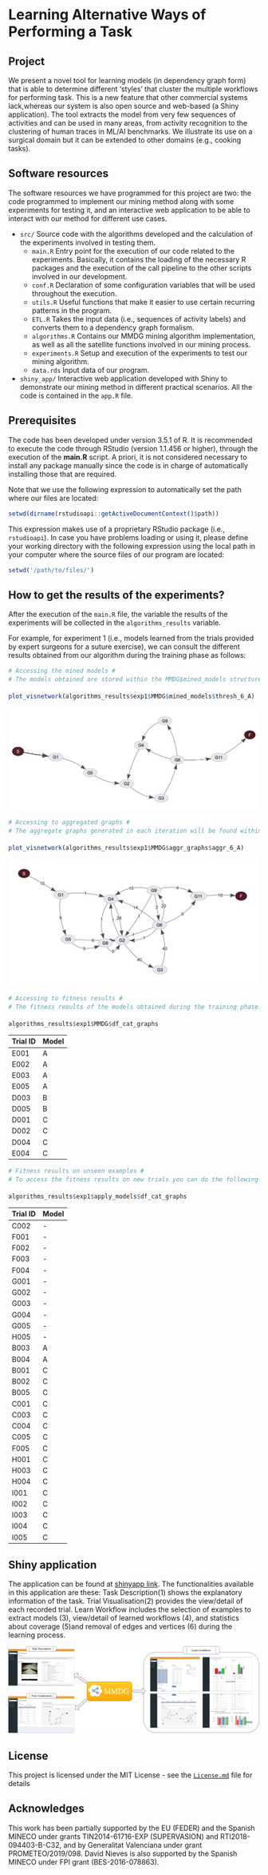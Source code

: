 # Learning Alternative Ways of Performing a Task

## Project
We present a novel tool for learning models (in dependency graph form) that is able to determine different ‘styles’ that cluster the multiple workflows for performing task. This is a new feature that other commercial systems lack,whereas our system is also open source and web-based (a Shiny application). The tool extracts the model from very few sequences of activities and can be used in many areas, from activity recognition to the clustering of human traces in ML/AI benchmarks. We illustrate its use on a surgical domain but it can be extended to other domains (e.g., cooking tasks).

## Software resources
The software resources we have programmed for this project are two: the code programmed to implement our mining method along with some experiments for testing it, and an interactive web application to be able to interact with our method for different use cases. 

+ `src/` Source code with the algorithms developed and the calculation of the experiments involved in testing them.
	+ ``main.R`` Entry point for the execution of our code related to the experiments. Basically, it contains the loading of the necessary R packages and the execution of the call pipeline to the other scripts involved in our development.
	+ ``conf.R`` Declaration of some configuration variables that will be used throughout the execution.
	+ ``utils.R`` Useful functions that make it easier to use certain recurring patterns in the program.
	+ ``ETL.R`` Takes the input data (i.e., sequences of activity labels) and converts them to a dependency graph formalism.
	+ ``algorithms.R`` Contains our MMDG mining algorithm implementation, as well as all the satellite functions involved in our mining process. 
	+ ``experiments.R`` Setup and execution of the experiments to test our mining algorithm. 
	+ ``data.rds`` Input data of our program.
 + `shiny_app/` Interactive web application developed with Shiny to demonstrate our mining method in different practical scenarios. All the code is contained in the `app.R` file.


## Prerequisites
The code has been developed under version 3.5.1 of R. It is recommended to execute the code through RStudio (version 1.1.456 or higher), through the execution of the __main.R__ script. A priori, it is not considered necessary to install any package manually since the code is in charge of automatically installing those that are required. 

Note that we use the following expression to automatically set the path where our files are located:

```R
setwd(dirname(rstudioapi::getActiveDocumentContext()$path))
``` 

This expression makes use of a proprietary RStudio package (i.e., ``rstudioapi``). In case you have problems loading or using it, please define your working directory with the following expression using the local path in your computer where the source files of our program are located:

```R
setwd('/path/to/files/')
```

## How to get the results of the experiments?
After the execution of the ``main.R`` file, the variable the results of the experiments will be collected in the ``algorithms_results`` variable. 

For example, for experiment 1 (i.e., models learned from the trials provided by expert surgeons for a suture exercise), we can consult the different results obtained from our algorithm during the training phase as follows:


```R
# Accessing the mined models #
# The models obtained are stored within the MMDG$mined_models structure. In order to plot the dependency graph of the first model obtained by our algorithm, we can use the following expression:

plot_visnetwork(algorithms_results$exp1$MMDG$mined_models$thresh_6_A)
```
![Model plot](/figures/model.png)

```R
# Accessing to aggregated graphs #
# The aggregate graphs generated in each iteration will be found within MMDG$aggr_graphs structure. In the same manner, we can plot one of these graphs by using this code:

plot_visnetwork(algorithms_results$exp1$MMDG$aggr_graphs$aggr_6_A)
```
![Aggr plot](/figures/aggr_graph.png)

```R
# Accessing to fitness results #
# The fitness results of the models obtained during the training phase can be consulted as follows:

algorithms_results$exp1$MMDG$df_cat_graphs
```

| Trial ID | Model |
| -------- | ----- |
| E001 |	A |
| E002 |	A |
| E003 |	A |
| E005 |	A |
| D003 |	B |
| D005 |	B |
| D001 |	C |
| D002 |	C | 
| D004 |	C |
| E004 |	C |

```R
# Fitness results on unseen examples #
# To access the fitness results on new trials you can do the following:

algorithms_results$exp1$apply_models$df_cat_graphs

```  
| Trial ID | Model |
| -------- | ----- |
| C002 | 	- |
| F001 |	- |
| F002 |	- |
| F003 |	- |
| F004 |	- |
| G001 |	- |
| G002 |	- |
| G003 |	- |
| G004 |	- |
| G005 |	- |
| H005 |	- |
| B003 |	A |
| B004 |	A |
| B001 |	C |
| B002 |	C |
| B005 |	C |
| C001 |	C |
| C003 |	C |
| C004 |	C |
| C005 |	C |
| F005 |	C |
| H001 |	C |
| H003 |	C |
| H004 |	C |
| I001 |	C |
| I002 |	C |
| I003 |	C |
| I004 |	C |
| I005 |	C |

## Shiny application
The application can be found at [shinyapp link](https://safe-tools.dsic.upv.es/shiny/SurgicalWorkflowMining). The functionalities available in this application are these: Task Description(1) shows the explanatory information of the task. Trial Visualisation(2) provides the view/detail of each recorded trial. Learn Workflow includes the selection of examples to extract models (3), view/detail of learned workflows (4), and statistics about coverage (5)and removal of edges and vertices (6) during the learning process.

![Shiny application](/figures/shiny_app.png)

## License
This project is licensed under the MIT License - see the [`License.md`](LICENSE.md) file for details

## Acknowledges
This work has been partially supported by the EU (FEDER) and the Spanish MINECO under grants TIN2014-61716-EXP (SUPERVASION) and RTI2018-094403-B-C32, and by Generalitat Valenciana under grant PROMETEO/2019/098. David Nieves is also supported by the Spanish MINECO under FPI grant (BES-2016-078863).
